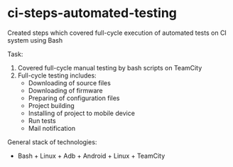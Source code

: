 # ci-steps-automated-testing
Created steps which covered full-cycle execution of automated tests on CI system using Bash

Task:
1. Covered full-cycle manual testing by bash scripts on TeamCity
2. Full-cycle testing includes:
    - Downloading of source files
    - Downloading of firmware
    - Preparing of configuration files
    - Project building
    - Installing of project to mobile device
    - Run tests
    - Mail notification

General stack of technologies: 
- Bash + Linux + Adb + Android + Linux + TeamCity
